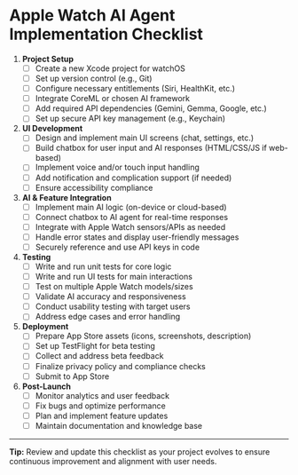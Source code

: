 # Apple Watch AI Agent Implementation Checklist

1. **Project Setup**
   - [ ] Create a new Xcode project for watchOS
   - [ ] Set up version control (e.g., Git)
   - [ ] Configure necessary entitlements (Siri, HealthKit, etc.)
   - [ ] Integrate CoreML or chosen AI framework
   - [ ] Add required API dependencies (Gemini, Gemma, Google, etc.)
   - [ ] Set up secure API key management (e.g., Keychain)

2. **UI Development**
   - [ ] Design and implement main UI screens (chat, settings, etc.)
   - [ ] Build chatbox for user input and AI responses (HTML/CSS/JS if web-based)
   - [ ] Implement voice and/or touch input handling
   - [ ] Add notification and complication support (if needed)
   - [ ] Ensure accessibility compliance

3. **AI & Feature Integration**
   - [ ] Implement main AI logic (on-device or cloud-based)
   - [ ] Connect chatbox to AI agent for real-time responses
   - [ ] Integrate with Apple Watch sensors/APIs as needed
   - [ ] Handle error states and display user-friendly messages
   - [ ] Securely reference and use API keys in code

4. **Testing**
   - [ ] Write and run unit tests for core logic
   - [ ] Write and run UI tests for main interactions
   - [ ] Test on multiple Apple Watch models/sizes
   - [ ] Validate AI accuracy and responsiveness
   - [ ] Conduct usability testing with target users
   - [ ] Address edge cases and error handling

5. **Deployment**
   - [ ] Prepare App Store assets (icons, screenshots, description)
   - [ ] Set up TestFlight for beta testing
   - [ ] Collect and address beta feedback
   - [ ] Finalize privacy policy and compliance checks
   - [ ] Submit to App Store

6. **Post-Launch**
   - [ ] Monitor analytics and user feedback
   - [ ] Fix bugs and optimize performance
   - [ ] Plan and implement feature updates
   - [ ] Maintain documentation and knowledge base

---

**Tip:** Review and update this checklist as your project evolves to ensure continuous improvement and alignment with user needs. 